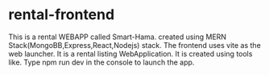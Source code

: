 # rental-frontend
This is a rental WEBAPP called Smart-Hama.
created using MERN Stack(MongoBB,Express,React,Nodejs) stack.
The frontend uses vite as the web launcher.
It is a rental listing WebApplication.
It is created using tools like.
Type npm run dev in the console to launch the app.
